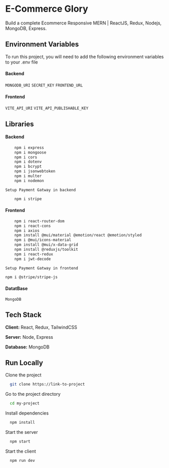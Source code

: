 
# E-Commerce Glory

Build a complete Ecommerce Responsive MERN | ReactJS, Redux, Nodejs, MongoDB, Express.


## Environment Variables

To run this project, you will need to add the following environment variables to your .env file

#### Backend

`MONGODB_URI` `SECRET_KEY` `FRONTEND_URL`

#### Frontend

`VITE_API_URI` `VITE_API_PUBLISHABLE_KEY`


## Libraries

#### Backend
```bash
    npm i express
    npm i mongoose
    npm i cors
    npm i dotenv
    npm i bcrypt
    npm i jsonwebtoken
    npm i multer
    npm i nodemon
```
`Setup Payment Gatway in backend`
```bash
    npm i stripe
```


#### Frontend

```bash
    npm i react-router-dom
    npm i react-cons
    npm i axios
    npm install @mui/material @emotion/react @emotion/styled
    npm i @mui/icons-material
    npm install @mui/x-data-grid
    npm install @reduxjs/toolkit
    npm i react-redux
    npm i jwt-decode
```

`Setup Payment Gatway in frontend`
```bash
npm i @stripe/stripe-js
```

#### DatatBase
`MongoDB`
## Tech Stack

**Client:** React, Redux, TailwindCSS

**Server:** Node, Express

**Database:** MongoDB



## Run Locally

Clone the project

```bash
  git clone https://link-to-project
```

Go to the project directory

```bash
  cd my-project
```

Install dependencies

```bash
  npm install
```

Start the server

```bash
  npm start
```

Start the client

```bash
  npm run dev
```

